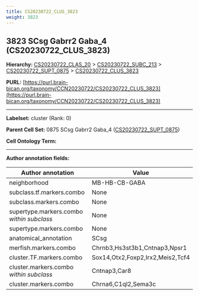 ```yaml
---
title: CS20230722_CLUS_3823
weight: 3823
---
```

## 3823 SCsg Gabrr2 Gaba_4 (CS20230722_CLUS_3823)
<b>Hierarchy: </b>
[CS20230722_CLAS_20](../CS20230722_CLAS_20) >
[CS20230722_SUBC_213](../CS20230722_SUBC_213) >
[CS20230722_SUPT_0875](../CS20230722_SUPT_0875) >
[CS20230722_CLUS_3823](../CS20230722_CLUS_3823)

**PURL:** [https://purl.brain-bican.org/taxonomy/CCN20230722/CS20230722_CLUS_3823](https://purl.brain-bican.org/taxonomy/CCN20230722/CS20230722_CLUS_3823)

---


**Labelset:** cluster (Rank: 0)

**Parent Cell Set:** 0875 SCsg Gabrr2 Gaba_4 ([CS20230722_SUPT_0875](../CS20230722_SUPT_0875))



**Cell Ontology Term:** 

[MARKER GENES.]: #


---

[TRANSFERRED ANNOTATIONS.]: #


[AUTHOR ANNOTATION FIELDS.]: #


**Author annotation fields:**

| Author annotation | Value |
|-------------------|-------|
|neighborhood|MB-HB-CB-GABA|
|subclass.tf.markers.combo|None|
|subclass.markers.combo|None|
|supertype.markers.combo _within subclass_|None|
|supertype.markers.combo|None|
|anatomical_annotation|SCsg|
|merfish.markers.combo|Chrnb3,Hs3st3b1,Cntnap3,Npsr1|
|cluster.TF.markers.combo|Sox14,Otx2,Foxp2,Irx2,Meis2,Tcf4|
|cluster.markers.combo _within subclass_|Cntnap3,Car8|
|cluster.markers.combo|Chrna6,C1ql2,Sema3c|

